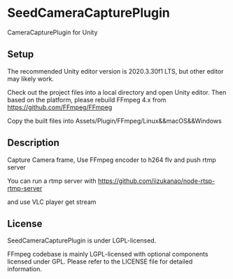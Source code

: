 # SeedCameraCapturePlugin
CameraCapturePlugin for Unity


## Setup

The recommended Unity editor version is 2020.3.30f1 LTS, but other editor may likely work.

Check out the project files into a local directory and open Unity editor. Then based on the platform, please rebuild FFmpeg 4.x from https://github.com/FFmpeg/FFmpeg

Copy the built files into Assets/Plugin/FFmpeg/Linux&&macOS&&Windows  



## Description

Capture Camera frame, Use FFmpeg encoder to h264 flv and push rtmp server

You can run a rtmp server with https://github.com/iizukanao/node-rtsp-rtmp-server

and use VLC player get stream 






## License

SeedCameraCapturePlugin is under LGPL-licensed.

FFmpeg codebase is mainly LGPL-licensed with optional components licensed under
GPL. Please refer to the LICENSE file for detailed information.
